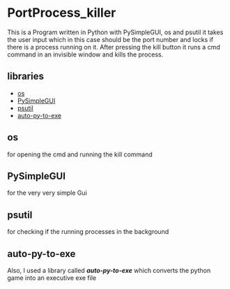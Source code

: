 # PortProcess_killer
This is a Program written in Python with PySimpleGUI, os and psutil it takes the user input which in this case should be the port number and
locks if there is a process running on it.
After pressing the kill button it runs a cmd command in an invisible window and 
kills the process.


## libraries
- [os](#os)
- [PySimpleGUI](#PySimpleGUI)
- [psutil](#psutil)
- [auto-py-to-exe](#auto-py-to-exe)

## os
for opening the cmd and running the kill command

## PySimpleGUI
for the very very simple Gui

## psutil
for checking if the running processes in the background


## auto-py-to-exe
Also, I used a library called ***auto-py-to-exe*** which converts the python game into an executive exe file

